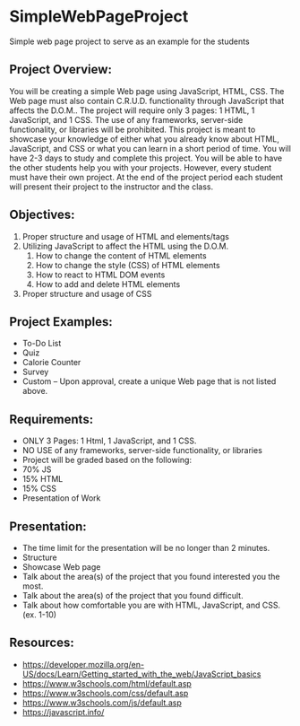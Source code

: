 # SimpleWebPageProject
Simple web page project to serve as an example for the students
## Project Overview:
You will be creating a simple Web page using JavaScript, HTML, CSS. The Web page must also contain C.R.U.D. functionality through JavaScript that affects the D.O.M.. The project will require only 3 pages: 1 HTML, 1 JavaScript, and 1 CSS. The use of any frameworks, server-side functionality, or libraries will be prohibited. This project is meant to showcase your knowledge of either what you already know about HTML, JavaScript, and CSS or what you can learn in a short period of time. You will have 2-3 days to study and complete this project. You will be able to have the other students help you with your projects. However, every student must have their own project. At the end of the project period each student will present their project to the instructor and the class.
## Objectives:
1.	Proper structure and usage of HTML and elements/tags
2.	Utilizing JavaScript to affect the HTML using the D.O.M.
    1.	How to change the content of HTML elements
    2.	How to change the style (CSS) of HTML elements
    3.	How to react to HTML DOM events
    4. How to add and delete HTML elements
3.	Proper structure and usage of CSS
## Project Examples:
*	To-Do List
*	Quiz 
*	Calorie Counter
*	Survey
*	Custom – Upon approval, create a unique Web page that is not listed above.
## Requirements:
*	ONLY 3 Pages: 1 Html, 1 JavaScript, and 1 CSS.
*	NO USE of any frameworks, server-side functionality, or libraries 
*	Project will be graded based on the following:
*	70% JS
*	15% HTML
*	15% CSS
*	Presentation of Work	
## Presentation:
*	The time limit for the presentation will be no longer than 2 minutes. 
*	Structure
*	Showcase Web page
*	Talk about the area(s) of the project that you found interested you the most.
*	Talk about the area(s) of the project that you found difficult.
*	Talk about how comfortable you are with HTML, JavaScript, and CSS. (ex. 1-10)
## Resources:
*	https://developer.mozilla.org/en-US/docs/Learn/Getting_started_with_the_web/JavaScript_basics
*	https://www.w3schools.com/html/default.asp
*	https://www.w3schools.com/css/default.asp
*	https://www.w3schools.com/js/default.asp
*	https://javascript.info/

